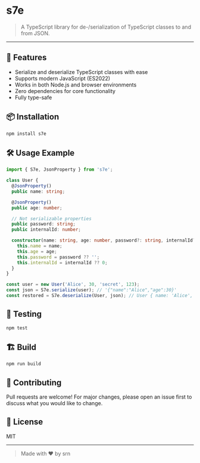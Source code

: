 # s7e

> A TypeScript library for de-/serialization of TypeScript classes to and from JSON.

---

## 🚀 Features

- Serialize and deserialize TypeScript classes with ease
- Supports modern JavaScript (ES2022)
- Works in both Node.js and browser environments
- Zero dependencies for core functionality
- Fully type-safe

## 📦 Installation

```sh
npm install s7e
```

## 🛠️ Usage Example

```ts
import { S7e, JsonProperty } from 's7e';

class User {
  @JsonProperty()
  public name: string;

  @JsonProperty()
  public age: number;

  // Not serializable properties
  public password: string;
  public internalId: number;

  constructor(name: string, age: number, password?: string, internalId?: number) {
    this.name = name;
    this.age = age;
    this.password = password ?? '';
    this.internalId = internalId ?? 0;
  }
}

const user = new User('Alice', 30, 'secret', 123);
const json = S7e.serialize(user); // '{"name":"Alice","age":30}'
const restored = S7e.deserialize(User, json); // User { name: 'Alice', age: 30, password: '', internalId: 0 }
```

## 🧪 Testing

```sh
npm test
```

## 🏗️ Build

```sh
npm run build
```

## 🤝 Contributing

Pull requests are welcome! For major changes, please open an issue first to discuss what you would like to change.

## 📄 License

MIT

---

> Made with ❤️ by srn
